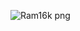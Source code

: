 ![Ram16k png](https://github.com/Vamshix57/Project-3.2/assets/143504447/9ec7b099-d863-400b-9e9c-b962fc682465)
